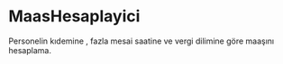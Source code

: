 # MaasHesaplayici
Personelin kıdemine , fazla mesai saatine ve vergi dilimine göre maaşını hesaplama.
